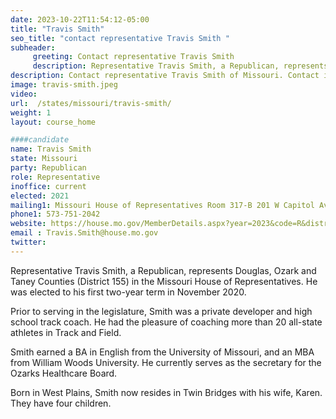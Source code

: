 ```yaml
---
date: 2023-10-22T11:54:12-05:00
title: "Travis Smith"
seo_title: "contact representative Travis Smith "
subheader:
     greeting: Contact representative Travis Smith
     description: Representative Travis Smith, a Republican, represents Douglas, Ozark and Taney Counties (District 155) in the Missouri House of Representatives. He was elected to his first two-year term in November 2020.
description: Contact representative Travis Smith of Missouri. Contact information for Travis Smith includes email address, phone number, and mailing address.
image: travis-smith.jpeg
video:
url:  /states/missouri/travis-smith/
weight: 1
layout: course_home

####candidate
name: Travis Smith
state: Missouri
party: Republican
role: Representative
inoffice: current
elected: 2021
mailing1: Missouri House of Representatives Room 317-B 201 W Capitol Ave Jefferson City, MO 65101
phone1: 573-751-2042
website: https://house.mo.gov/MemberDetails.aspx?year=2023&code=R&district=155/
email : Travis.Smith@house.mo.gov
twitter:
---
```


Representative Travis Smith, a Republican, represents Douglas, Ozark and Taney Counties (District 155) in the Missouri House of Representatives. He was elected to his first two-year term in November 2020.

Prior to serving in the legislature, Smith was a private developer and high school track coach. He had the pleasure of coaching more than 20 all-state athletes in Track and Field.

Smith earned a BA in English from the University of Missouri, and an MBA from William Woods University. He currently serves as the secretary for the Ozarks Healthcare Board.

Born in West Plains, Smith now resides in Twin Bridges with his wife, Karen. They have four children.
